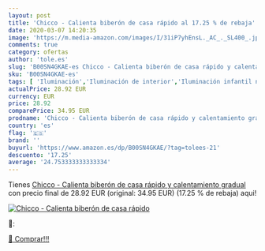```yaml
---
layout: post
title: 'Chicco - Calienta biberón de casa rápido al 17.25 % de rebaja'
date: 2020-03-07 14:20:35
image: 'https://m.media-amazon.com/images/I/31iP7yhEnsL._AC_._SL400_.jpg'
comments: true
category: ofertas
author: 'tole.es'
slug: 'B00SN4GKAE-es Chicco - Calienta biberón de casa rápido y calentamiento...'
sku: 'B00SN4GKAE-es'
tags: [ 'Iluminación','Iluminación de interior','Iluminación infantil nocturna','Lámparas e iluminación infantil','Monos para bebés niño','Ropa','Ropa de una pieza para bebés niño','Ropa para bebés','Ropa para bebés niño','biberón','chicco', ]
actualPrice: 28.92 EUR
currency: EUR
price: 28.92
comparePrice: 34.95 EUR
prodname: 'Chicco - Calienta biberón de casa rápido y calentamiento gradual'
country: 'es'
flag: '🇪🇸'
brand: ''
buyurl: 'https://www.amazon.es/dp/B00SN4GKAE/?tag=tolees-21'
descuento: '17.25'
average: '24.753333333333334'
---
```


Tienes [Chicco - Calienta biberón de casa rápido y calentamiento gradual](https://www.amazon.es/dp/B00SN4GKAE/?tag=tolees-21) con precio final de  28.92 EUR (original: 34.95 EUR) (17.25 %  de rebaja) aqui!

[![Chicco - Calienta biberón de casa rápido](https://m.media-amazon.com/images/I/31iP7yhEnsL._AC_._SL400_.jpg)](https://www.amazon.es/dp/B00SN4GKAE/?tag=tolees-21)

🔎:


[🛒 Comprar!!!](https://www.amazon.es/dp/B00SN4GKAE/?tag=tolees-21)
